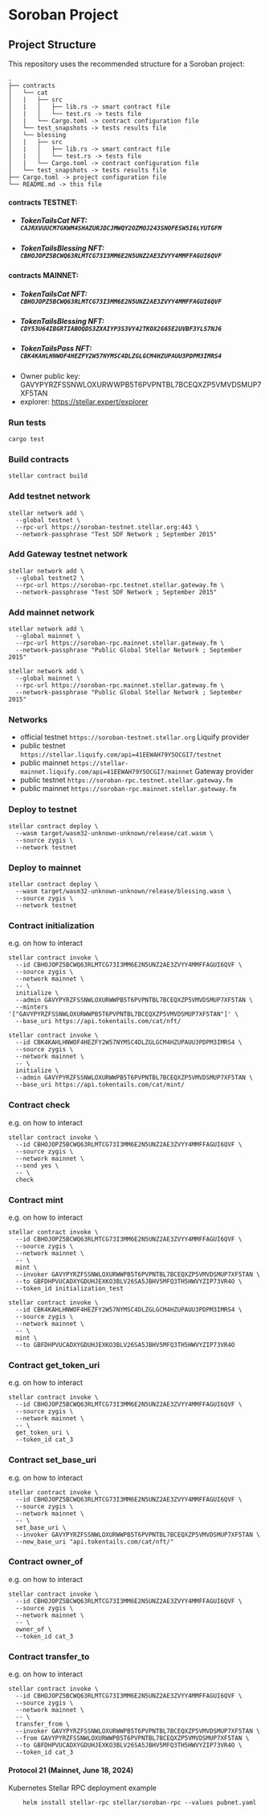 # Soroban Project

## Project Structure

This repository uses the recommended structure for a Soroban project:
```text
.
├── contracts
│   └── cat
│   |   ├── src
│   |   │   ├── lib.rs -> smart contract file
│   |   │   └── test.rs -> tests file
│   |   └── Cargo.toml -> contract configuration file 
│   └── test_snapshots -> tests results file
│   └── blessing
│   |   ├── src
│   |   │   ├── lib.rs -> smart contract file
│   |   │   └── test.rs -> tests file
│   |   └── Cargo.toml -> contract configuration file 
│   └── test_snapshots -> tests results file
├── Cargo.toml -> project configuration file
└── README.md -> this file
```

#### contracts TESTNET:
- ##### TokenTailsCat NFT: `CAJRXVUUCM7GKWM4SHAZURJDCJMWQY2OZMOJ243SNOFESW5I6LYUTGFM`
- ##### TokenTailsBlessing NFT: `CBHOJOPZ5BCWQ63RLMTCG73I3MM6E2N5UNZ2AE3ZVYY4MMFFAGUI6QVF`

#### contracts MAINNET:
- ##### TokenTailsCat NFT: `CBHOJOPZ5BCWQ63RLMTCG73I3MM6E2N5UNZ2AE3ZVYY4MMFFAGUI6QVF`
- ##### TokenTailsBlessing NFT: `CDY53U64IBGRTIABOQDS3ZXAIYP3S3VY42TKOX2G65E2UVBF3YLS7NJ6`
- ##### TokenTailsPass NFT: `CBK4KAHLHNWOF4HEZFY2W57NYMSC4DLZGLGCM4HZUPAUU3PDPM3IMRS4`
- Owner public key: GAVYPYRZFSSNWLOXURWWPB5T6PVPNTBL7BCEQXZP5VMVDSMUP7XF5TAN
- explorer: https://stellar.expert/explorer

### Run tests

`cargo test`

### Build contracts

`stellar contract build`

### Add testnet network

```
stellar network add \
  --global testnet \
  --rpc-url https://soroban-testnet.stellar.org:443 \
  --network-passphrase "Test SDF Network ; September 2015"
```

### Add Gateway testnet network

```
stellar network add \
  --global testnet2 \
  --rpc-url https://soroban-rpc.testnet.stellar.gateway.fm \
  --network-passphrase "Test SDF Network ; September 2015"
```

### Add mainnet network

```
stellar network add \
  --global mainnet \
  --rpc-url https://soroban-rpc.mainnet.stellar.gateway.fm \
  --network-passphrase "Public Global Stellar Network ; September 2015"
```

```
stellar network add \
  --global mainnet \
  --rpc-url https://soroban-rpc.mainnet.stellar.gateway.fm \
  --network-passphrase "Public Global Stellar Network ; September 2015"
```

### Networks

- official testnet `https://soroban-testnet.stellar.org`
Liquify provider
- public testnet `https://stellar.liquify.com/api=41EEWAH79Y5OCGI7/testnet`
- public mainnet `https://stellar-mainnet.liquify.com/api=41EEWAH79Y5OCGI7/mainnet`
Gateway provider
- public testnet `https://soroban-rpc.testnet.stellar.gateway.fm`
- public mainnet `https://soroban-rpc.mainnet.stellar.gateway.fm`

### Deploy to testnet

```
stellar contract deploy \
  --wasm target/wasm32-unknown-unknown/release/cat.wasm \
  --source zygis \
  --network testnet
```

### Deploy to mainnet

```
stellar contract deploy \
  --wasm target/wasm32-unknown-unknown/release/blessing.wasm \
  --source zygis \
  --network testnet
```

### Contract initialization

e.g. on how to interact

```
stellar contract invoke \
  --id CBHOJOPZ5BCWQ63RLMTCG73I3MM6E2N5UNZ2AE3ZVYY4MMFFAGUI6QVF \
  --source zygis \
  --network mainnet \
  -- \
  initialize \
  --admin GAVYPYRZFSSNWLOXURWWPB5T6PVPNTBL7BCEQXZP5VMVDSMUP7XF5TAN \
  --minters '["GAVYPYRZFSSNWLOXURWWPB5T6PVPNTBL7BCEQXZP5VMVDSMUP7XF5TAN"]' \
  --base_uri https://api.tokentails.com/cat/nft/
```
```
stellar contract invoke \
  --id CBK4KAHLHNWOF4HEZFY2W57NYMSC4DLZGLGCM4HZUPAUU3PDPM3IMRS4 \
  --source zygis \
  --network mainnet \
  -- \
  initialize \
  --admin GAVYPYRZFSSNWLOXURWWPB5T6PVPNTBL7BCEQXZP5VMVDSMUP7XF5TAN \
  --base_uri https://api.tokentails.com/cat/mint/
```

### Contract check

e.g. on how to interact

```
stellar contract invoke \
  --id CBHOJOPZ5BCWQ63RLMTCG73I3MM6E2N5UNZ2AE3ZVYY4MMFFAGUI6QVF \
  --source zygis \
  --network mainnet \
  --send yes \
  -- \
  check
```

### Contract mint

e.g. on how to interact

```
stellar contract invoke \
  --id CBHOJOPZ5BCWQ63RLMTCG73I3MM6E2N5UNZ2AE3ZVYY4MMFFAGUI6QVF \
  --source zygis \
  --network mainnet \
  -- \
  mint \
  --invoker GAVYPYRZFSSNWLOXURWWPB5T6PVPNTBL7BCEQXZP5VMVDSMUP7XF5TAN \
  --to GBFDHPVUCADXYGDUHJEXKO3BLV26SA5JBHV5MFQ3TH5HWVYZIP73VR4O \
  --token_id initialization_test
```

```
stellar contract invoke \
  --id CBK4KAHLHNWOF4HEZFY2W57NYMSC4DLZGLGCM4HZUPAUU3PDPM3IMRS4 \
  --source zygis \
  --network mainnet \
  -- \
  mint \
  --to GBFDHPVUCADXYGDUHJEXKO3BLV26SA5JBHV5MFQ3TH5HWVYZIP73VR4O
```


### Contract get_token_uri

e.g. on how to interact

```
stellar contract invoke \
  --id CBHOJOPZ5BCWQ63RLMTCG73I3MM6E2N5UNZ2AE3ZVYY4MMFFAGUI6QVF \
  --source zygis \
  --network mainnet \
  -- \
  get_token_uri \
  --token_id cat_3
```

### Contract set_base_uri

e.g. on how to interact

```
stellar contract invoke \
  --id CBHOJOPZ5BCWQ63RLMTCG73I3MM6E2N5UNZ2AE3ZVYY4MMFFAGUI6QVF \
  --source zygis \
  --network mainnet \
  -- \
  set_base_uri \
  --invoker GAVYPYRZFSSNWLOXURWWPB5T6PVPNTBL7BCEQXZP5VMVDSMUP7XF5TAN \
  --new_base_uri "api.tokentails.com/cat/nft/"
```

### Contract owner_of

e.g. on how to interact

```
stellar contract invoke \
  --id CBHOJOPZ5BCWQ63RLMTCG73I3MM6E2N5UNZ2AE3ZVYY4MMFFAGUI6QVF \
  --source zygis \
  --network mainnet \
  -- \
  owner_of \
  --token_id cat_3
```

### Contract transfer_to

e.g. on how to interact

```
stellar contract invoke \
  --id CBHOJOPZ5BCWQ63RLMTCG73I3MM6E2N5UNZ2AE3ZVYY4MMFFAGUI6QVF \
  --source zygis \
  --network mainnet \
  -- \
  transfer_from \
  --invoker GAVYPYRZFSSNWLOXURWWPB5T6PVPNTBL7BCEQXZP5VMVDSMUP7XF5TAN \
  --from GAVYPYRZFSSNWLOXURWWPB5T6PVPNTBL7BCEQXZP5VMVDSMUP7XF5TAN \
  --to GBFDHPVUCADXYGDUHJEXKO3BLV26SA5JBHV5MFQ3TH5HWVYZIP73VR4O \
  --token_id cat_3
```


#### Protocol 21 (Mainnet, June 18, 2024)
Kubernetes Stellar RPC deployment example 

```
    helm install stellar-rpc stellar/soroban-rpc --values pubnet.yaml
```